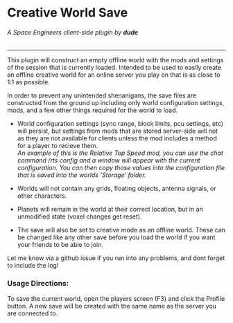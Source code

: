 ﻿# Creative World Save
###### A Space Engineers client-side plugin by **dude**

---

This plugin will construct an empty offline world with the mods and settings of the session that is currently loaded. Intended to be used to easily create an offline creative world for an online server you play on that is as close to 1:1 as possible.

In order to prevent any unintended shenanigans, the save files are constructed from the ground up including only world configuration settings, mods, and a few other things required for the world to load.

- World configuration settings (sync range, block limits, pcu settings, etc) will persist, but settings from mods that are stored server-side will not as they are not available for clients unless the mod includes a method for a player to recieve them.  
*An example of this is the Relative Top Speed mod, you can use the chat command /rts config and a window will appear with the current configuration. You can then copy those values into the configuration file that is saved into the worlds 'Storage' folder.*

- Worlds will not contain any grids, floating objects, antenna signals, or other characters. 

- Planets will remain in the world at their correct location, but in an unmodified state (voxel changes get reset).

- The save will also be set to creative mode as an offline world. These can be changed like any other save before you load the world if you want your friends to be able to join.

Let me know via a github issue if you run into any problems, and dont forget to include the log!

### Usage Directions: 
To save the current world, open the players screen (F3) and click the Profile button. A new save will be created with the same name as the server you are connected to.